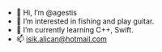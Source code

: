 - 👋 Hi, I’m @agestis
- 👀 I’m interested in fishing and play guitar.
- 🌱 I’m currently learning C++, Swift.
- 📫 isik.alican@hotmail.com
